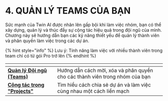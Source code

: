 # 4. QUẢN LÝ TEAMS CỦA BẠN

Sức mạnh của Twin AI được nhân lên gấp bội khi làm việc nhóm, bạn có thể xây dựng, quản lý và thúc đẩy sự cộng tác hiệu quả trong đội ngũ của mình. Chương này sẽ hướng dẫn bạn các kỹ năng thiết yếu để quản lý thành viên và phân quyền làm việc trong các dự án.

{% hint style="info" %}
Lưu ý: Tính năng làm việc với nhiều thành viên trong team chỉ có từ gói Pro trở lên
{% endhint %}

<table data-view="cards"><thead><tr><th></th><th></th></tr></thead><tbody><tr><td><a href="4.1.-quan-ly-doi-ngu-teams.md"><strong>Quản lý Đội ngũ (Teams)</strong></a></td><td>Hướng dẫn cách mời, xóa và phân quyền cho các thành viên trong nhóm của bạn</td></tr><tr><td><a href="4.2.-cong-tac-trong-projects.md"><strong>Cộng tác trong "Projects"</strong></a></td><td>Tìm hiểu cách chia sẻ dự án và làm việc cùng nhau một cách liền mạch</td></tr></tbody></table>
